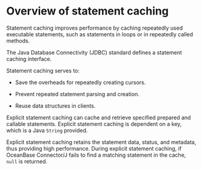 # Overview of statement caching

Statement caching improves performance by caching repeatedly used executable statements, such as statements in loops or in repeatedly called methods.

The Java Database Connectivity (JDBC) standard defines a statement caching interface.

Statement caching serves to:

* Save the overheads for repeatedly creating cursors.

* Prevent repeated statement parsing and creation.

* Reuse data structures in clients.


Explicit statement caching can cache and retrieve specified prepared and callable statements. Explicit statement caching is dependent on a key, which is a Java `String` provided.

Explicit statement caching retains the statement data, status, and metadata, thus providing high performance. During explicit statement caching, if OceanBase Connector/J fails to find a matching statement in the cache, `null` is returned.
